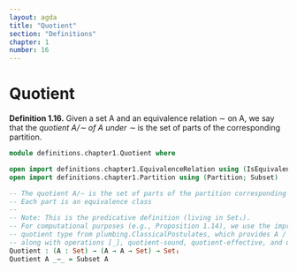 ```yaml
---
layout: agda
title: "Quotient"
section: "Definitions"
chapter: 1
number: 16
---
```


# Quotient

**Definition 1.16.** Given a set A and an equivalence relation ∼ on A, we say that the *quotient A/∼ of A under ∼* is the set of parts of the corresponding partition.

```agda
module definitions.chapter1.Quotient where

open import definitions.chapter1.EquivalenceRelation using (IsEquivalence)
open import definitions.chapter1.Partition using (Partition; Subset)

-- The quotient A/∼ is the set of parts of the partition corresponding to ∼
-- Each part is an equivalence class
--
-- Note: This is the predicative definition (living in Set₁).
-- For computational purposes (e.g., Proposition 1.14), we use the impredicative
-- quotient type from plumbing.ClassicalPostulates, which provides A / _∼_ : Set
-- along with operations [_], quotient-sound, quotient-effective, and quotient-surjective.
Quotient : (A : Set) → (A → A → Set) → Set₁
Quotient A _∼_ = Subset A
```
